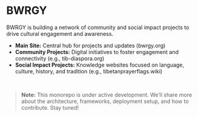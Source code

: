 # BWRGY

BWRGY is building a network of community and social impact projects to drive cultural engagement and awareness.

- **Main Site:** Central hub for projects and updates (bwrgy.org)
- **Community Projects:** Digital initiatives to foster engagement and connectivity (e.g., tib-diaspora.org)
- **Social Impact Projects:** Knowledge websites focused on language, culture, history, and tradition (e.g., tibetanprayerflags.wiki)

<br>

> **Note:** This monorepo is under active development. We’ll share more about the architecture, frameworks, deployment setup, and how to contribute. Stay tuned!
